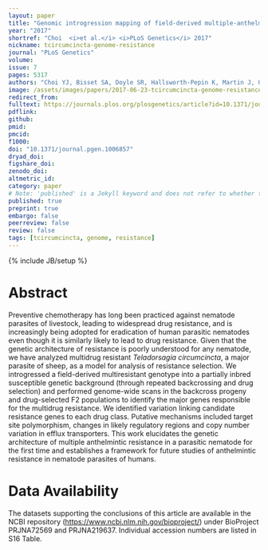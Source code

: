 ```yaml
---
layout: paper
title: "Genomic introgression mapping of field-derived multiple-anthelmintic resistance in <i>Teladorsagia circumcincta</i>"
year: "2017"
shortref: "Choi  <i>et al.</i> <i>PLoS Genetics</i> 2017"
nickname: tcircumcincta-genome-resistance
journal: "PLoS Genetics"
volume: 
issue: 7
pages: 5317
authors: "Choi YJ, Bisset SA, Doyle SR, Hallsworth-Pepin K, Martin J, Grant WN, Mitreva M"
image: /assets/images/papers/2017-06-23-tcircumcincta-genome-resistance.png
redirect_from: 
fulltext: https://journals.plos.org/plosgenetics/article?id=10.1371/journal.pgen.1006857
pdflink: 
github: 
pmid: 
pmcid: 
f1000: 
doi: "10.1371/journal.pgen.1006857"
dryad_doi:
figshare_doi: 
zenodo_doi: 
altmetric_id: 
category: paper
# Note: 'published' is a Jekyll keyword and does not refer to whether the paper is published, but rather to whether this Markdown should be part of the rendered site.
published: true
preprint: true
embargo: false	
peerreview: false
review: false
tags: [tcircumcincta, genome, resistance]
---
```

{% include JB/setup %}

# Abstract 

Preventive chemotherapy has long been practiced against nematode parasites of livestock, leading to widespread drug resistance, and is increasingly being adopted for eradication of human parasitic nematodes even though it is similarly likely to lead to drug resistance. Given that the genetic architecture of resistance is poorly understood for any nematode, we have analyzed multidrug resistant *Teladorsagia circumcincta*, a major parasite of sheep, as a model for analysis of resistance selection. We introgressed a field-derived multiresistant genotype into a partially inbred susceptible genetic background (through repeated backcrossing and drug selection) and performed genome-wide scans in the backcross progeny and drug-selected F2 populations to identify the major genes responsible for the multidrug resistance. We identified variation linking candidate resistance genes to each drug class. Putative mechanisms included target site polymorphism, changes in likely regulatory regions and copy number variation in efflux transporters. This work elucidates the genetic architecture of multiple anthelmintic resistance in a parasitic nematode for the first time and establishes a framework for future studies of anthelmintic resistance in nematode parasites of humans.

# Data Availability

The datasets supporting the conclusions of this article are available in the NCBI repository (https://www.ncbi.nlm.nih.gov/bioproject/) under BioProject PRJNA72569 and PRJNA219637. Individual accession numbers are listed in S16 Table.


